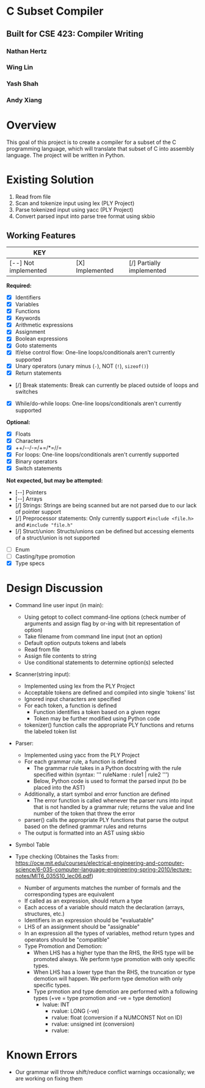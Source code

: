 # C Subset Compiler
## Built for CSE 423: Compiler Writing

### Nathan Hertz
### Wing Lin
### Yash Shah
### Andy Xiang

# Overview
This goal of this project is to create a compiler for a subset of the C programming language, which will translate that subset of C into assembly language. The project will be written in Python.

# Existing Solution
1. Read from file
2. Scan and tokenize input using lex (PLY Project)
3. Parse tokenized input using yacc (PLY Project)
4. Convert parsed input into parse tree format using skbio

## Working Features
KEY | | |
--- | --- | ---
[--] Not implemented | [X] Implemented | [/] Partially implemented

**Required:**
- [X] Identifiers
- [X] Variables
- [X] Functions
- [X] Keywords
- [X] Arithmetic expressions
- [X] Assignment
- [X] Boolean expressions
- [X] Goto statements
- [X] If/else control flow: One-line loops/conditionals aren't currently supported
- [X] Unary operators (unary minus (`-`), NOT (`!`), `sizeof()`)
- [X] Return statements
- [/] Break statements: Break can currently be placed outside of loops and switches
- [X] While/do-while loops: One-line loops/conditionals aren't currently supported

**Optional:**
- [X] Floats
- [X] Characters
- [X] ++/--/-=/+=/*=//=
- [X] For loops: One-line loops/conditionals aren't currently supported
- [X] Binary operators
- [X] Switch statements

**Not expected, but may be attempted:**
- [--] Pointers
- [--] Arrays
- [/] Strings: Strings are being scanned but are not parsed due to our lack of pointer support
- [/] Preprocessor statements: Only currently support `#include <file.h>` and `#include "file.h"`
- [/] Struct/union: Structs/unions can be defined but accessing elements of a struct/union is not supported
- [ ] Enum
- [ ] Casting/type promotion
- [X] Type specs

# Design Discussion
- Command line user input (in main):
    - Using getopt to collect command-line options (check number of arguments and assign flag by or-ing with bit representation of option)
    - Take filename from command line input (not an option)
    - Default option outputs tokens and labels
    - Read from file
    - Assign file contents to string
    - Use conditional statements to determine option(s) selected

- Scanner(string input):
    - Implemented using lex from the PLY Project
    - Acceptable tokens are defined and compiled into single 'tokens' list
    - Ignored input characters are specified
    - For each token, a function is defined
        - Function identifies a token based on a given regex
        - Token may be further modified using Python code
    - tokenizer() function calls the appropriate PLY functions and returns the labeled token list

- Parser:
    - Implemented using yacc from the PLY Project
    - For each grammar rule, a function is defined
        - The grammar rule takes in a Python docstring with the rule specified within (syntax: ''' ruleName : rule1 | rule2 ''')
        - Below, Python code is used to format the parsed input (to be placed into the AST)
    - Additionally, a start symbol and error function are defined
        - The error function is called whenever the parser runs into input that is not handled by a grammar rule; returns the value and line number of the token that threw the error
    - parser() calls the appropriate PLY functions that parse the output based on the defined grammar rules and returns
    - The output is formatted into an AST using skbio
- Symbol Table
- Type checking (Obtaines the Tasks from: https://ocw.mit.edu/courses/electrical-engineering-and-computer-science/6-035-computer-language-engineering-spring-2010/lecture-notes/MIT6_035S10_lec06.pdf)
    - Number of arguments matches the number of formals and the corresponding types are equivalent
    - If called as an expression, should return a type
    - Each access of a variable should match the declaration (arrays, structures, etc.) 
    - Identifiers in an expression should be "evaluatable"
    - LHS of an assignment should be "assignable"
    - In an expression all the types of variables, method return types and operators should be "compatible"
    - Type Promotion and Demotion:
        - When LHS has a higher type than the RHS, the RHS type will be promoted always. We perform type promotion with only specific types.
        - When LHS has a lower type than the RHS, the truncation or type demotion will happen. We perform type demotion with only specific types. 
        - Type prmotion and type demotion are performed with a following types
        (+ve = type promotion and -ve = type demotion)
            - lvalue: INT
                - rvalue: LONG (-ve)
                - rvalue: float (conversion if a NUMCONST Not on ID)
                - rvalue: unsigned int (conversion)
                - rvalue: 



# Known Errors
- Our grammar will throw shift/reduce conflict warnings occasionally; we are working on fixing them